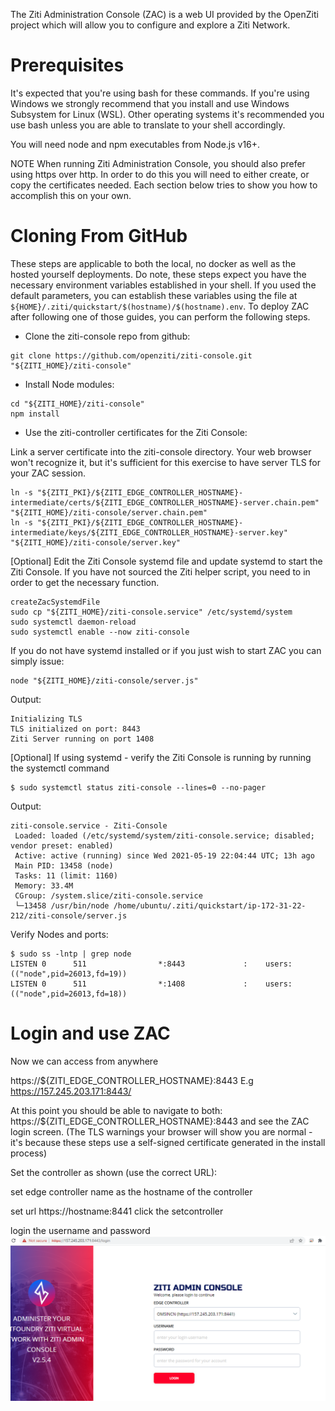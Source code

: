 The Ziti Administration Console (ZAC) is a web UI provided by the OpenZiti project which will allow you to configure and explore a Ziti Network.

# Prerequisites
It's expected that you're using bash for these commands. If you're using Windows we strongly recommend that you install and use Windows Subsystem for Linux (WSL). Other operating systems it's recommended you use bash unless you are able to translate to your shell accordingly.

You will need node and npm executables from Node.js v16+.

NOTE
When running Ziti Administration Console, you should also prefer using https over http. In order to do this you will need to either create, or copy the certificates needed. Each section below tries to show you how to accomplish this on your own.

# Cloning From GitHub
These steps are applicable to both the local, no docker as well as the hosted yourself deployments. Do note, these steps expect you have the necessary environment variables established in your shell. If you used the default parameters, you can establish these variables using the file at `${HOME}/.ziti/quickstart/$(hostname)/$(hostname).env`. To deploy ZAC after following one of those guides, you can perform the following steps.

- Clone the ziti-console repo from github:
```
git clone https://github.com/openziti/ziti-console.git "${ZITI_HOME}/ziti-console"
```
- Install Node modules:
```
cd "${ZITI_HOME}/ziti-console"
npm install
```
- Use the ziti-controller certificates for the Ziti Console:

Link a server certificate into the ziti-console directory. Your web browser won't recognize it, but it's sufficient for this exercise to have server TLS for your ZAC session.
```
ln -s "${ZITI_PKI}/${ZITI_EDGE_CONTROLLER_HOSTNAME}-intermediate/certs/${ZITI_EDGE_CONTROLLER_HOSTNAME}-server.chain.pem" "${ZITI_HOME}/ziti-console/server.chain.pem"
ln -s "${ZITI_PKI}/${ZITI_EDGE_CONTROLLER_HOSTNAME}-intermediate/keys/${ZITI_EDGE_CONTROLLER_HOSTNAME}-server.key" "${ZITI_HOME}/ziti-console/server.key"
```
[Optional] Edit the Ziti Console systemd file and update systemd to start the Ziti Console. If you have not sourced the Ziti helper script, you need to in order to get the necessary function.
```
createZacSystemdFile
sudo cp "${ZITI_HOME}/ziti-console.service" /etc/systemd/system
sudo systemctl daemon-reload
sudo systemctl enable --now ziti-console
```
If you do not have systemd installed or if you just wish to start ZAC you can simply issue:
```
node "${ZITI_HOME}/ziti-console/server.js"
```
Output:
```
Initializing TLS
TLS initialized on port: 8443
Ziti Server running on port 1408
```
[Optional] If using systemd - verify the Ziti Console is running by running the systemctl command 
```
$ sudo systemctl status ziti-console --lines=0 --no-pager
```
Output: 
```
ziti-console.service - Ziti-Console
 Loaded: loaded (/etc/systemd/system/ziti-console.service; disabled; vendor preset: enabled)
 Active: active (running) since Wed 2021-05-19 22:04:44 UTC; 13h ago
 Main PID: 13458 (node)
 Tasks: 11 (limit: 1160)
 Memory: 33.4M
 CGroup: /system.slice/ziti-console.service
 └─13458 /usr/bin/node /home/ubuntu/.ziti/quickstart/ip-172-31-22-212/ziti-console/server.js
```
Verify Nodes and ports:
```
$ sudo ss -lntp | grep node
LISTEN 0      511                *:8443             :    users:(("node",pid=26013,fd=19))           
LISTEN 0      511                *:1408             :    users:(("node",pid=26013,fd=18))
```
 

# Login and use ZAC
Now we can access from anywhere

https://${ZITI_EDGE_CONTROLLER_HOSTNAME}:8443   E.g https://157.245.203.171:8443/

At this point you should be able to navigate to both: https://${ZITI_EDGE_CONTROLLER_HOSTNAME}:8443 and see the ZAC login screen. (The TLS warnings your browser will show you are normal - it's because these steps use a self-signed certificate generated in the install process)

Set the controller as shown (use the correct URL):

set edge controller name as the hostname of the controller

set url https://hostname:8441  click the setcontroller

login the username and password
![Diagram](imag/console.png)
